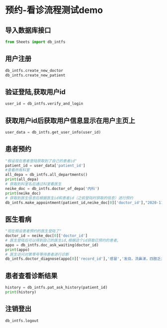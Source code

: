  # 预约-看诊流程测试demo

## 导入数据库接口

```python
from Sheets import db_intfs
```

## 用户注册

```python
db_intfs.create_new_doctor
db_intfs.create_new_patient
```

## 验证登陆,获取用户id

```python 
user_id = db_intfs.verify_and_login
```

  ## 获取用户id后获取用户信息显示在用户主页上

```python
user_data = db_intfs.get_user_info(user_id)
```

## 患者预约

```python
"假设现在患者登陆获取到了自己的患者id"
patient_id = user_data['patient_id']
#查看所有科室
all_depa = db_intfs.all_departments()
print(all_depa)
# 获取到科室名后通过科室看医生
neike_doc = db_intfs.doctor_of_depa('内科')
print(neike_doc)
# 获取到医生信息后根据医生id和患者id（之前登陆时获取的信息）进行预约
db_intfs.make_appointment(patient_id,neike_doc[0]['doctor_id'],"2020-11-13 00:00:00")
```

 ## 医生看病

```python
"现在假设患者预约的医生登陆了"
doctor_id = neike_doc[0]['doctor_id']
# 医生登陆后可以得到自己的医生id,根据这个id获取已预约的患者,
appo = db_intfs.doc_ask_waiting(doctor_id)
print(appo)
# 医生访问对第零号等待患者进行诊断
db_intfs.doctor_diagnose(appo[0]['record_id'],'感冒','发烧，流鼻涕，四肢乏力', '病毒性感冒',[{"drug": "999感冒灵", "usage":"一天三次，一次一包"},{"drug":"阿莫西林胶囊", "usage":"一天两次，一次一粒"}])
```

## 患者查看诊断结果

```python
history = db_intfs.pat_ask_history(patient_id)
print(history)
```

## 注销登出

```python
db_intfs.logout
```

